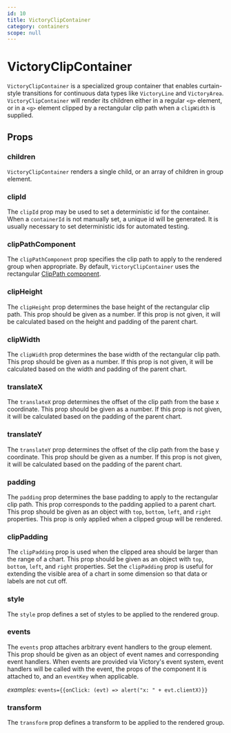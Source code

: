 ```yaml
---
id: 10
title: VictoryClipContainer
category: containers
scope: null
---
```

# VictoryClipContainer

`VictoryClipContainer` is a specialized group container that enables curtain-style transitions for continuous data types like `VictoryLine` and `VictoryArea`. `VictoryClipContainer` will render its children either in a regular `<g>` element, or in a `<g>` element clipped by a rectangular clip path when a `clipWidth` is supplied.

## Props

### children

`VictoryClipContainer` renders a single child, or an array of children in group element.

### clipId

The `clipId` prop may be used to set a deterministic id for the container. When a `containerId` is not manually set, a unique id will be generated. It is usually necessary to set deterministic ids for automated testing.

### clipPathComponent

The `clipPathComponent` prop specifies the clip path to apply to the rendered group when appropriate. By default, `VictoryClipContainer` uses the rectangular [ClipPath component].

### clipHeight

The `clipHeight` prop determines the base height of the rectangular clip path. This prop should be
given as a number. If this prop is not given, it will be calculated based on the height and padding
of the parent chart.

### clipWidth

The `clipWidth` prop determines the base width of the rectangular clip path. This prop should be
given as a number. If this prop is not given, it will be calculated based on the width and padding
of the parent chart.

### translateX

The `translateX` prop determines the offset of the clip path from the base x coordinate. This prop
should be given as a number. If this prop is not given, it will be calculated based on the padding
of the parent chart.

### translateY

The `translateY` prop determines the offset of the clip path from the base y coordinate. This prop
should be given as a number. If this prop is not given, it will be calculated based on the padding
of the parent chart.

### padding

The `padding` prop determines the base padding to apply to the rectangular clip path. This prop
corresponds to the padding applied to a parent chart. This prop should be given as an object with
`top`, `bottom`, `left`, and `right` properties. This prop is only applied when a clipped group
will be rendered.

### clipPadding

The `clipPadding` prop is used when the clipped area should be larger than the range of a chart.
This prop should be given as an object with `top`, `bottom`, `left`, and `right` properties. Set
the `clipPadding` prop is useful for extending the visible area of a chart in some dimension so
that data or labels are not cut off.

### style

The `style` prop defines a set of styles to be applied to the rendered group.

### events

The `events` prop attaches arbitrary event handlers to the group element. This prop should be given as an object of event names and corresponding event handlers. When events are provided via Victory's event system, event handlers will be called with the event, the props of the component it is attached to, and an `eventKey` when applicable.

*examples:* `events={{onClick: (evt) => alert("x: " + evt.clientX)}}`

### transform

The `transform` prop defines a transform to be applied to the rendered group.


[ClipPath Component]: https://formidable.com/open-source/victory/docs/victory-primitives#clippath
